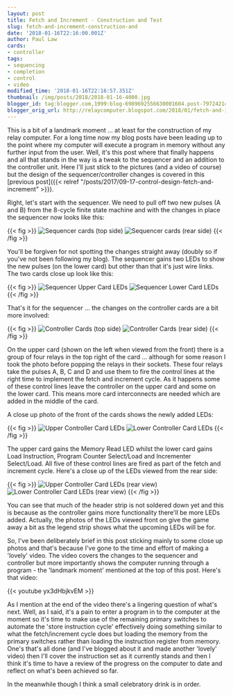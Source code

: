 ```yaml
---
layout: post
title: Fetch and Increment - Construction and Test
slug: fetch-and-increment-construction-and
date: '2018-01-16T22:16:00.001Z'
author: Paul Law
cards:
- controller
tags:
- sequencing
- completion
- control
- video
modified_time: '2018-01-16T22:16:57.351Z'
thumbnail: /img/posts/2018/2018-01-16-4000.jpg
blogger_id: tag:blogger.com,1999:blog-6989692556630001604.post-7972421411466671157
blogger_orig_url: http://relaycomputer.blogspot.com/2018/01/fetch-and-increment-construction-and.html
---
```


This is a bit of a landmark moment ... at least for the construction of my 
relay computer. For a long time now my blog posts have been leading up to the 
point where my computer will execute a program in memory without any further 
input from the user. Well, it's this post where that finally happens and all 
that stands in the way is a tweak to the sequencer and an addition to the 
controller unit. Here I'll just stick to the pictures (and a video of course) 
but the design of the sequencer/controller changes is covered in this 
[previous post]({{< relref "/posts/2017/09-17-control-design-fetch-and-increment" >}}).

Right, let's start with the sequencer. We need to pull 
off two new pulses (A and B) from the 8-cycle finite state machine and with 
the changes in place the sequencer now looks like this:

{{< fig >}}
![Sequencer cards (top side)](/img/posts/2018/2018-01-16-0000.jpg)
![Sequencer cards (rear side)](/img/posts/2018/2018-01-16-0001.jpg)
{{< /fig >}}

You'll be 
forgiven for not spotting the changes straight away (doubly so if you've not 
been following my blog). The sequencer gains two LEDs to show the new pulses 
(on the lower card) but other than that it's just wire links. The two cards 
close up look like this:

{{< fig >}}
![Sequencer Upper Card LEDs](/img/posts/2018/2018-01-16-0002.jpg)
![Sequencer Lower Card LEDs](/img/posts/2018/2018-01-16-0003.jpg)
{{< /fig >}}

That's it for 
the sequencer ... the changes on the controller cards are a bit more 
involved:

{{< fig >}}
![Controller Cards (top side)](/img/posts/2018/2018-01-16-0004.jpg)
![Controller Cards (rear side)](/img/posts/2018/2018-01-16-0005.jpg)
{{< /fig >}}

On the 
upper card (shown on the left when viewed from the front) there is a group of 
four relays in the top right of the card ... although for some reason I took 
the photo before popping the relays in their sockets. These four relays take 
the pulses A, B, C and D and use them to fire the control lines at the right 
time to implement the fetch and increment cycle. As it happens some of these 
control lines leave the controller on the upper card and some on the lower 
card. This means more card interconnects are needed which are added in the 
middle of the card.

A close up photo of the front of the cards 
shows the newly added LEDs:

{{< fig >}}
![Upper Controller Card LEDs](/img/posts/2018/2018-01-16-0006.jpg)
![Lower Controller Card LEDs](/img/posts/2018/2018-01-16-0007.jpg)
{{< /fig >}}

The upper 
card gains the Memory Read LED whilst the lower card gains Load Instruction, 
Program Counter Select/Load and Incrementer Select/Load. All five of these 
control lines are fired as part of the fetch and increment cycle. Here's a 
close up of the LEDs viewed from the rear side:

{{< fig >}}
![Upper Controller Card LEDs (rear view)](/img/posts/2018/2018-01-16-0008.jpg)
![Lower Controller Card LEDs (rear view)](/img/posts/2018/2018-01-16-0009.jpg)
{{< /fig >}}

You can see that much of the header strip is not soldered down yet and this 
is because as the controller gains more functionality there'll be more LEDs 
added. Actually, the photos of the LEDs viewed front on give the game away a 
bit as the legend strip shows what the upcoming LEDs will be for.

So, I've been deliberately brief in this post sticking mainly to some close 
up photos and that's because I've gone to the time and effort of making a 
'lovely' video. The video covers the changes to the sequencer and controller 
but more importantly shows the computer running through a program - the 
'landmark moment' mentioned at the top of this post. Here's that video:

{{< youtube yx3dHbjkvEM >}}

As I mention at the end of the video there's a lingering question of what's 
next. Well, as I said, it's a pain to enter a program in to the computer at 
the moment so it's time to make use of the remaining primary switches to 
automate the 'store instruction cycle' effectively doing something similar to 
what the fetch/increment cycle does but loading the memory from the primary 
switches rather than loading the instruction register from memory. One's 
that's all done (and I've blogged about it and made another 'lovely' video) 
then I'll cover the instruction set as it currently stands and then I think 
it's time to have a review of the progress on the computer to date and reflect 
on what's been achieved so far.

In the meanwhile though I think a 
small celebratory drink is in order. 
